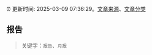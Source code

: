 :alarm_clock: 更新时间: 2025-03-09 07:36:29。[文章来源](/README.md)、[文章分类](/TAGS.md)

## 报告


> 关键字：`报告`、`月报`



